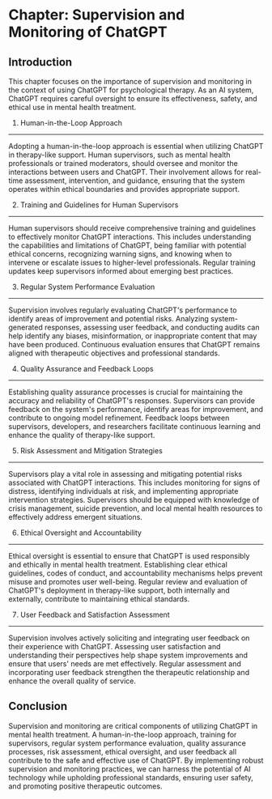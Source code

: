 Chapter: Supervision and Monitoring of ChatGPT
==============================================

Introduction
------------

This chapter focuses on the importance of supervision and monitoring in the context of using ChatGPT for psychological therapy. As an AI system, ChatGPT requires careful oversight to ensure its effectiveness, safety, and ethical use in mental health treatment.

1. Human-in-the-Loop Approach
-----------------------------

Adopting a human-in-the-loop approach is essential when utilizing ChatGPT in therapy-like support. Human supervisors, such as mental health professionals or trained moderators, should oversee and monitor the interactions between users and ChatGPT. Their involvement allows for real-time assessment, intervention, and guidance, ensuring that the system operates within ethical boundaries and provides appropriate support.

2. Training and Guidelines for Human Supervisors
------------------------------------------------

Human supervisors should receive comprehensive training and guidelines to effectively monitor ChatGPT interactions. This includes understanding the capabilities and limitations of ChatGPT, being familiar with potential ethical concerns, recognizing warning signs, and knowing when to intervene or escalate issues to higher-level professionals. Regular training updates keep supervisors informed about emerging best practices.

3. Regular System Performance Evaluation
----------------------------------------

Supervision involves regularly evaluating ChatGPT's performance to identify areas of improvement and potential risks. Analyzing system-generated responses, assessing user feedback, and conducting audits can help identify any biases, misinformation, or inappropriate content that may have been produced. Continuous evaluation ensures that ChatGPT remains aligned with therapeutic objectives and professional standards.

4. Quality Assurance and Feedback Loops
---------------------------------------

Establishing quality assurance processes is crucial for maintaining the accuracy and reliability of ChatGPT's responses. Supervisors can provide feedback on the system's performance, identify areas for improvement, and contribute to ongoing model refinement. Feedback loops between supervisors, developers, and researchers facilitate continuous learning and enhance the quality of therapy-like support.

5. Risk Assessment and Mitigation Strategies
--------------------------------------------

Supervisors play a vital role in assessing and mitigating potential risks associated with ChatGPT interactions. This includes monitoring for signs of distress, identifying individuals at risk, and implementing appropriate intervention strategies. Supervisors should be equipped with knowledge of crisis management, suicide prevention, and local mental health resources to effectively address emergent situations.

6. Ethical Oversight and Accountability
---------------------------------------

Ethical oversight is essential to ensure that ChatGPT is used responsibly and ethically in mental health treatment. Establishing clear ethical guidelines, codes of conduct, and accountability mechanisms helps prevent misuse and promotes user well-being. Regular review and evaluation of ChatGPT's deployment in therapy-like support, both internally and externally, contribute to maintaining ethical standards.

7. User Feedback and Satisfaction Assessment
--------------------------------------------

Supervision involves actively soliciting and integrating user feedback on their experience with ChatGPT. Assessing user satisfaction and understanding their perspectives help shape system improvements and ensure that users' needs are met effectively. Regular assessment and incorporating user feedback strengthen the therapeutic relationship and enhance the overall quality of service.

Conclusion
----------

Supervision and monitoring are critical components of utilizing ChatGPT in mental health treatment. A human-in-the-loop approach, training for supervisors, regular system performance evaluation, quality assurance processes, risk assessment, ethical oversight, and user feedback all contribute to the safe and effective use of ChatGPT. By implementing robust supervision and monitoring practices, we can harness the potential of AI technology while upholding professional standards, ensuring user safety, and promoting positive therapeutic outcomes.
